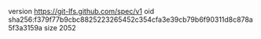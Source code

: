 version https://git-lfs.github.com/spec/v1
oid sha256:f379f77b9cbc8825223265452c354cfa3e39cb79b6f90311d8c878a5f3a3159a
size 2052
